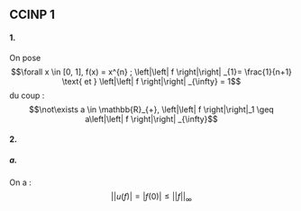 ## CCINP 1
#### 1.
On pose 
$$\forall x \in [0, 1], f(x) =  x^{n} ; \left|\left| f \right|\right| _{1}= \frac{1}{n+1} \text{ et } \left|\left| f \right|\right| _{\infty} = 1$$
du coup : 
$$\not\exists a \in \mathbb{R}_{+}, \left|\left| f \right|\right|_1 \geq a\left|\left| f \right|\right| _{\infty}$$
#### 2.
##### a.
On a : 
$$\left|\left| u(f) \right| = \left| f(0)\right| \leq \left|\left| f \right|\right|_{\infty} $$
